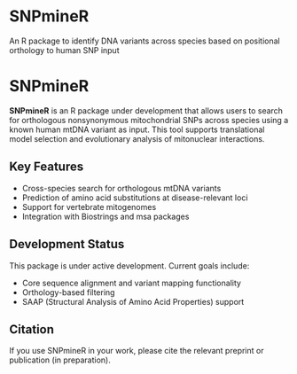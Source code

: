 # SNPmineR
An R package to identify DNA variants across species based on positional orthology to human SNP input

# SNPmineR

**SNPmineR** is an R package under development that allows users to search for orthologous nonsynonymous mitochondrial SNPs across species using a known human mtDNA variant as input. This tool supports translational model selection and evolutionary analysis of mitonuclear interactions.

## Key Features
- Cross-species search for orthologous mtDNA variants
- Prediction of amino acid substitutions at disease-relevant loci
- Support for vertebrate mitogenomes
- Integration with Biostrings and msa packages

## Development Status
This package is under active development. Current goals include:
- Core sequence alignment and variant mapping functionality
- Orthology-based filtering
- SAAP (Structural Analysis of Amino Acid Properties) support

## Citation
If you use SNPmineR in your work, please cite the relevant preprint or publication (in preparation).
